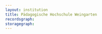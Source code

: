 ```yaml
---
layout: institution
title: Pädagogische Hochschule Weingarten
recordsgraph: 
storagegraph: 
---
```

